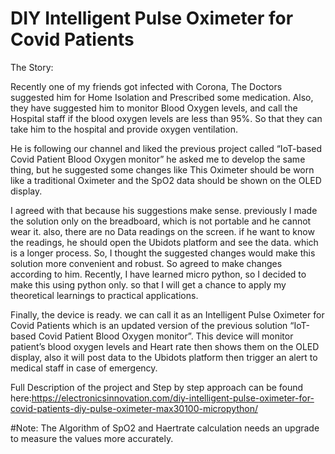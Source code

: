 # DIY Intelligent Pulse Oximeter for Covid Patients
The Story:

Recently one of my friends got infected with Corona, The Doctors suggested him for Home Isolation and Prescribed some medication.
Also, they have suggested him to monitor Blood Oxygen levels, and call the Hospital staff if the blood oxygen levels are less than 95%. So that they can take him to the hospital and provide oxygen ventilation.

He is following our channel and liked the previous project called “IoT-based Covid Patient Blood Oxygen monitor” he asked me to develop the same thing, but he suggested some changes like This Oximeter should be worn like a traditional Oximeter and the SpO2 data should be shown on the OLED display.

I agreed with that because his suggestions make sense. previously I made the solution only on the breadboard, which is not portable and he cannot wear it. also, there are no Data readings on the screen. if he want to know the readings, he should open the Ubidots platform and see the data. which is a longer process. So, I thought the suggested changes would make this solution more convenient and robust. So agreed to make changes according to him. Recently, I have learned micro python, so I decided to make this using python only. so that I will get a chance to apply my theoretical learnings to practical applications.

Finally, the device is ready. we can call it as an Intelligent Pulse Oximeter for Covid Patients which is an updated version of the previous solution “IoT-based Covid Patient Blood Oxygen monitor”. This device will monitor patient’s blood oxygen levels and Heart rate then shows them on the OLED display, also it will post data to the Ubidots platform then trigger an alert to medical staff in case of emergency.

Full Description of the project and Step by step approach can be found here:https://electronicsinnovation.com/diy-intelligent-pulse-oximeter-for-covid-patients-diy-pulse-oximeter-max30100-micropython/

#Note: The Algorithm of SpO2 and Haertrate calculation needs an upgrade to measure the values more accurately.

